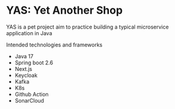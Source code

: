 # YAS: Yet Another Shop

YAS is a pet project aim to practice building a typical microservice application in Java

Intended technologies and frameworks

- Java 17
- Spring boot 2.6
- Next.js
- Keycloak
- Kafka
- K8s
- Github Action
- SonarCloud
